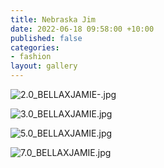 ```yaml
---
title: Nebraska Jim
date: 2022-06-18 09:58:00 +10:00
published: false
categories:
- fashion
layout: gallery
---
```


![2.0_BELLAXJAMIE-.jpg](/uploads/2.0_BELLAXJAMIE-.jpg)

![3.0_BELLAXJAMIE.jpg](/uploads/3.0_BELLAXJAMIE.jpg)

![5.0_BELLAXJAMIE.jpg](/uploads/5.0_BELLAXJAMIE.jpg)

![7.0_BELLAXJAMIE.jpg](/uploads/7.0_BELLAXJAMIE.jpg)